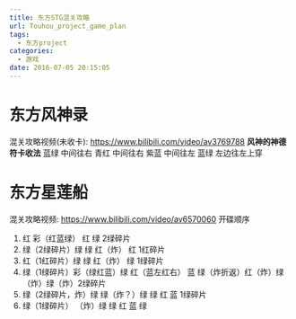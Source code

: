 ```yaml
---
title: 东方STG混关攻略
url: Touhou_project_game_plan
tags:
  - 东方project
categories:
  - 游戏
date: 2016-07-05 20:15:05
---
```

# 东方风神录
混关攻略视频(未收卡): https://www.bilibili.com/video/av3769788
**风神的神德 符卡收法**
蓝绿  中间往右
青红  中间往右
紫蓝  中间往左
蓝绿  左边往左上穿
<!-- more -->

# 东方星莲船
混关攻略视频: https://www.bilibili.com/video/av6570060
开碟顺序
1. 红 彩（红蓝绿） 红 绿 2绿碎片
1. 绿（2绿碎片）绿 绿 红（炸） 红 1红碎片
1. 红（1红碎片）绿 绿 红（炸） 绿 1绿碎片
1. 绿（1绿碎片）彩（绿红蓝）绿 红（蓝左红右） 蓝 绿（炸折返）红（炸）绿（炸）绿（炸）2绿碎片
1. 绿（2绿碎片，炸）绿 绿（炸？）绿 绿 红 蓝 1绿碎片
1. 绿（1绿碎片） （炸）绿 绿 红 蓝 绿
